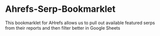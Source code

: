 # Ahrefs-Serp-Bookmarklet
This bookmarklet for AHrefs allows us to pull out available featured serps from their reports and then filter better in Google Sheets
